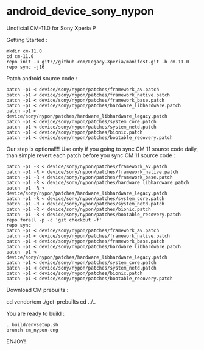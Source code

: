 android_device_sony_nypon
=========================

Unoficial CM-11.0 for Sony Xperia P

Getting Started :

    mkdir cm-11.0
    cd cm-11.0
    repo init -u git://github.com/Legacy-Xperia/manifest.git -b cm-11.0
    repo sync -j16
    
Patch android source code :

    patch -p1 < device/sony/nypon/patches/framework_av.patch
    patch -p1 < device/sony/nypon/patches/framework_native.patch
    patch -p1 < device/sony/nypon/patches/framework_base.patch
    patch -p1 < device/sony/nypon/patches/hardware_libhardware.patch
    patch -p1 < device/sony/nypon/patches/hardware_libhardware_legacy.patch
    patch -p1 < device/sony/nypon/patches/system_core.patch
    patch -p1 < device/sony/nypon/patches/system_netd.patch
    patch -p1 < device/sony/nypon/patches/bionic.patch
    patch -p1 < device/sony/nypon/patches/bootable_recovery.patch

Our step is optional!!! Use only if you going to sync CM 11 source code daily, than simple revert each patch before you sync CM 11 source code :

    patch -p1 -R < device/sony/nypon/patches/framework_av.patch
    patch -p1 -R < device/sony/nypon/patches/framework_native.patch
    patch -p1 -R < device/sony/nypon/patches/framework_base.patch
    patch -p1 -R < device/sony/nypon/patches/hardware_libhardware.patch
    patch -p1 -R < device/sony/nypon/patches/hardware_libhardware_legacy.patch
    patch -p1 -R < device/sony/nypon/patches/system_core.patch
    patch -p1 -R < device/sony/nypon/patches/system_netd.patch
    patch -p1 -R < device/sony/nypon/patches/bionic.patch
    patch -p1 -R < device/sony/nypon/patches/bootable_recovery.patch
    repo forall -p -c 'git checkout -f'
    repo sync
    patch -p1 < device/sony/nypon/patches/framework_av.patch
    patch -p1 < device/sony/nypon/patches/framework_native.patch
    patch -p1 < device/sony/nypon/patches/framework_base.patch
    patch -p1 < device/sony/nypon/patches/hardware_libhardware.patch
    patch -p1 < device/sony/nypon/patches/hardware_libhardware_legacy.patch
    patch -p1 < device/sony/nypon/patches/system_core.patch
    patch -p1 < device/sony/nypon/patches/system_netd.patch
    patch -p1 < device/sony/nypon/patches/bionic.patch
    patch -p1 < device/sony/nypon/patches/bootable_recovery.patch

Download CM prebuilts :

   cd vendor/cm
   ./get-prebuilts
   cd ../..

You are ready to build :

    . build/envsetup.sh
    brunch cm_nypon-eng


ENJOY! 
